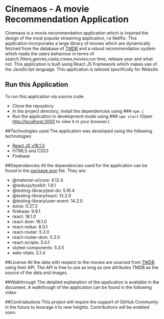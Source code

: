 # Cinemaos - A movie Recommendation Application

Cinemaos is a movie recommendation application which is inspired the design of the most popular streaming application, i.e Netflix. This application incorporates a large library of movies which are dynamically fetched from the database of [TMDB](https://www.themoviedb.org/) and a robust recommendation system which reads the users behaviour in terms of search,filters,genres,casts,crews,movies,run time, release year and what not. This application is built using React JS Framework which makes use of the JavaScript language. This application is tailored specifically for Website.

## Run this Application
To run this application via source code:
* Clone the repository
* In the project directory, install the dependencies using ### `npm i`
* Run the application in development mode using ### `npm start` (Open [http://localhost:3000](http://localhost:3000) to view it in your browser.)

##Technologies used
The application was developed using the following technologies
* [React JS v18.1.0](https://reactjs.org/)
* HTML5 and CSS3
* Firebase

##Dependencies
All the dependencies used for the application can be found in the [package.json](https://github.com/Srinath-13/Cinemaos-tmdb-project/blob/master/package.json) file. They are:
* @material-ui/core: 4.12.4
* @reduxjs/toolkit: 1.8.1
* @testing-library/jest-do: 5.16.4
* @testing-library/react: 13.2.0
* @testing-library/user-event: 14.2.0
* axios: 0.27.2
* firebase: 9.8.1
* react: 18.1.0
* react-dom: 18.1.0
* react-redux: 8.0.1
* react-router: 5.2.0
* react-router-dom: 5.2.0
* react-scripts: 5.0.1
* styled-components: 5.3.5
* web-vitals: 2.1.4

##License
All the data with respect to the movies are sourced from [TMDB](https://www.themoviedb.org/) using their API. The API is free to use as long as one attributes TMDB as the source of the data and images. 

##Walkthrough
The detailed explanation of the application is available in the document. A walkthough of the application can be found in the following video

##Contriubutions
This project will require the support of GitHub Community in the future to leverage it to new heights. Contributions will be enabled soon. 
